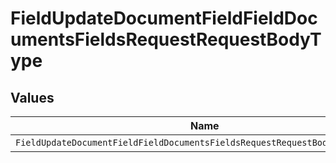 # FieldUpdateDocumentFieldFieldDocumentsFieldsRequestRequestBodyType


## Values

| Name                                                                         | Value                                                                        |
| ---------------------------------------------------------------------------- | ---------------------------------------------------------------------------- |
| `FieldUpdateDocumentFieldFieldDocumentsFieldsRequestRequestBodyTypeInitials` | initials                                                                     |